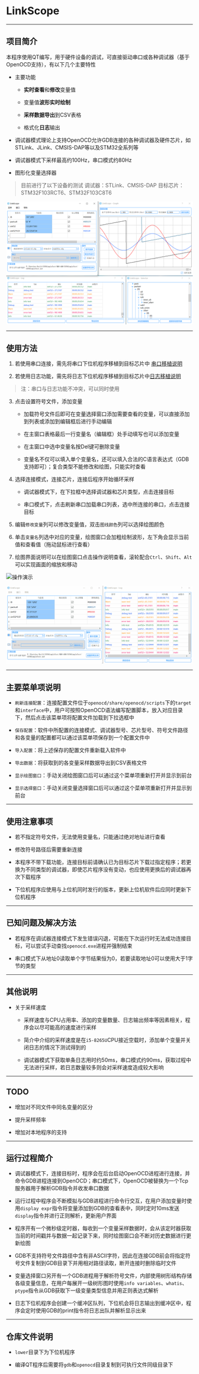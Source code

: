 # LinkScope

---

## 项目简介

本程序使用QT编写，用于硬件设备的调试，可直接驱动串口或各种调试器（基于OpenOCD支持），有以下几个主要特性

* 主要功能

	* **实时查看**和**修改**变量值

	* 变量值**波形实时绘制**

	* **采样数据导出**到CSV表格

	* 格式化**日志**输出

* 调试器模式理论上支持OpenOCD允许GDB连接的各种调试器及硬件芯片，如STLink、JLink、CMSIS-DAP等以及STM32全系列等

* 调试器模式下采样最高约100Hz，串口模式约80Hz

* 图形化变量选择器

> 目前进行了以下设备的测试
> 调试器：STLink、CMSIS-DAP
> 目标芯片：STM32F103RCT6、STM32F103C8T6

![运行演示](imgs/run-demo.png)

---

## 使用方法

1. 若使用串口连接，需先将串口下位机程序移植到目标芯片中 [串口移植说明](lower/serial/README.md)

2. 若使用日志功能，需先将日志下位机程序移植到目标芯片中[日志移植说明](lower/log/README.md)

> 注：串口与日志功能不冲突，可以同时使用

3. 点击设置符号文件，添加变量

	* 加载符号文件后即可在变量选择窗口添加需要查看的变量，可以直接添加到列表或添加到编辑框后进行手动编辑

	* 在主窗口表格最后一行变量名（编辑框）处手动填写也可以添加变量

	* 在主窗口中选中变量名按Del键可删除变量

	* 变量名不仅可以填入单个变量名，还可以填入合法的C语言表达式（GDB支持即可）；复合类型不能修改和绘图，只能实时查看

4. 选择连接模式，连接芯片，连接后程序开始循环采样

	* 调试器模式下，在下拉框中选择调试器和芯片类型，点击连接目标

	* 串口模式下，点击刷新串口加载串口列表，选中所连接的串口，点击连接目标

5. 编辑`修改变量`列可以修改变量值，双击`图线颜色`列可以选择绘图颜色

6. 单击`变量名`列选中对应的变量，绘图窗口会加粗绘制波形，左下角会显示当前值和查看值（拖动鼠标进行查看）

7. 绘图界面说明可以在绘图窗口点击操作说明查看，滚轮配合`Ctrl`、`Shift`、`Alt`可以实现画面的缩放和移动

![操作演示](imgs/oper-sample.gif)

![日志输出](imgs/log-sample.gif)

---

## 主要菜单项说明

* `刷新连接配置`：连接配置文件位于`openocd/share/openocd/scripts`下的`target`和`interface`中，用户可按照OpenOCD语法编写配置脚本，放入对应目录下，然后点击该菜单项将配置文件加载到下拉选框中

* `保存配置`：软件中所配置的连接模式、调试器型号、芯片型号、符号文件路径和各变量的配置都可以通过该菜单项保存到一个配置文件中

* `导入配置`：将上述保存的配置文件重新载入软件中

* `导出数据`：将获取到的各变量采样数据导出到CSV表格文件

* `显示绘图窗口`：手动关闭绘图窗口后可以通过这个菜单项重新打开并显示到前台

* `显示选择窗口`：手动关闭变量选择窗口后可以通过这个菜单项重新打开并显示到前台

---

## 使用注意事项

* 若不指定符号文件，无法使用变量名，只能通过绝对地址进行查看

* 修改符号路径后需要重新连接

* 本程序不带下载功能，连接目标前请确认已为目标芯片下载过指定程序；若更换为不同类型的调试器，即使芯片程序没有变动，也应使用更换后的调试器再次下载程序

* 下位机程序应使用与上位机同时发行的版本，更新上位机软件后应同时更新下位机程序

---

## 已知问题及解决方法

* 若程序在调试器连接模式下发生错误闪退，可能在下次运行时无法成功连接目标，可以尝试手动查找`openocd.exe`进程并强制结束

* 串口模式下从地址0读取单个字节结果恒为0，若要读取地址0可以使用大于1字节的类型

---

## 其他说明

* 关于采样速度

	* 采样速度与CPU占用率、添加的变量数量、日志输出频率等因素相关，程序会以尽可能高的速度进行采样

	* 简介中介绍的采样速度是在`i5-8265U`CPU接近空载时，添加单个变量并关闭日志的情况下测试得到的

	* 调试器模式下获取单条日志用时约50ms，串口模式约90ms，获取过程中无法进行采样，若日志数量较多则会对采样速度造成较大影响

---

## TODO

* 增加对不同文件中同名变量的区分

* 提升采样频率

* 增加对本地程序的支持

---

## 运行过程简介

* 调试器模式下，连接目标时，程序会在后台启动OpenOCD进程进行连接，并命令GDB进程连接到OpenOCD；串口模式下，OpenOCD被替换为一个Tcp服务器用于解析GDB指令并收发串口数据

* 运行过程中程序会不断模拟与GDB进程进行命令行交互，在用户添加变量时使用`display expr`指令将变量添加到GDB的查看表中，同时定时10ms发送`display`指令并进行正则解析，更新用户界面

* 程序开有一个微秒级定时器，每收到一个变量采样数据时，会从该定时器获取当前的时间戳并与数据一起记录下来，同时绘图窗口会不断对历史数据进行更新绘图

* GDB不支持符号文件路径中含有非ASCII字符，因此在连接GDB前会将指定符号文件复制到GDB目录下并用相对路径读取，断开连接时删除临时文件

* 变量选择窗口另开有一个GDB进程用于解析符号文件，内部使用树形结构存储各级变量信息，在用户每展开一级树形图时使用`info variables`、`whatis`、`ptype`指令从GDB获取下一级变量类型信息并用正则表达式解析

* 日志下位机程序会创建一个缓冲区队列，下位机会将日志输出到缓冲区中，程序会定时使用GDB的print指令将日志出队并解析显示出来

---

## 仓库文件说明

* `lower`目录下为下位机程序

* 编译QT程序后需要将`gdb`和`openocd`目录复制到可执行文件同级目录下

